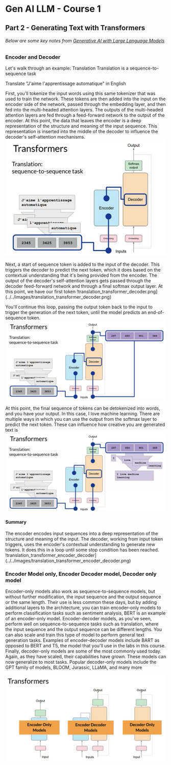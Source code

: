 # Gen AI LLM - Course 1
## Part 2 - Generating Text with Transformers

###### Below are some key notes from [Generative AI with Large Language Models](https://www.coursera.org/learn/generative-ai-with-llms)

### Encoder and Decoder
Let's walk through an example: Translation
Translation is a sequence-to-sequence task

Translate "J'aime l'apprentissage automatique" in English

First, you'll tokenize the input words using this same tokenizer that was used to train the network. These tokens are then added into the input on the encoder side of the network, passed through the embedding layer, and then fed into the multi-headed attention layers. The outputs of the multi-headed attention layers are fed through a feed-forward network to the output of the encoder. At this point, the data that leaves the encoder is a deep representation of the structure and meaning of the input sequence. This representation is inserted into the middle of the decoder to influence the decoder's self-attention mechanisms.
![translation_transformer_encoder](../../images/translation_transformer_encoder.png)


Next, a start of sequence token is added to the input of the decoder. This triggers the decoder to predict the next token, which it does based on the contextual understanding that it's being provided from the encoder. The output of the decoder's self-attention layers gets passed through the decoder feed-forward network and through a final softmax output layer. At this point, we have our first token
!translation_transformer_decoder.png](../../images/translation_transformer_decoder.png)

You'll continue this loop, passing the output token back to the input to trigger the generation of the next token, until the model predicts an end-of-sequence token.
![translation_transformer_decoder2.png](../../images/translation_transformer_decoder2.png)


At this point, the final sequence of tokens can be detokenized into words, and you have your output. In this case, I love machine learning. There are multiple ways in which you can use the output from the softmax layer to predict the next token. These can influence how creative you are generated text is
![translation_transformer_decoder3](../../images/translation_transformer_decoder3.png)

#### Summary
The encoder encodes input sequences into a deep representation of the structure and meaning of the input. The decoder, working from input token triggers, uses the encoder's contextual understanding to generate new tokens. It does this in a loop until some stop condition has been reached.
!translation_transformer_encoder_decoder](../../images/translation_transformer_encoder_decoder.png)


### Encoder Model only, Encoder Decoder model, Decoder only model
Encoder-only models also work as sequence-to-sequence models, but without further modification, the input sequence and the output sequence or the same length. Their use is less common these days, but by adding additional layers to the architecture, you can train encoder-only models to perform classification tasks such as sentiment analysis, BERT is an example of an encoder-only model. Encoder-decoder models, as you've seen, perform well on sequence-to-sequence tasks such as translation, where the input sequence and the output sequence can be different lengths. You can also scale and train this type of model to perform general text generation tasks. Examples of encoder-decoder models include BART as opposed to BERT and T5, the model that you'll use in the labs in this course. Finally, decoder-only models are some of the most commonly used today. Again, as they have scaled, their capabilities have grown. These models can now generalize to most tasks. Popular decoder-only models include the GPT family of models, BLOOM, Jurassic, LLaMA, and many more

![transformer_types](../../images/transformer_types.png)


